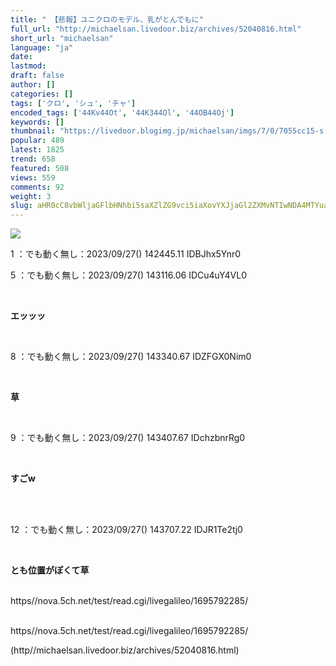 ```yaml
---
title: " 【悲報】ユニクロのモデル、乳がとんでもに"
full_url: "http://michaelsan.livedoor.biz/archives/52040816.html"
short_url: "michaelsan"
language: "ja"
date: 
lastmod: 
draft: false
author: []
categories: []
tags: ['クロ', 'シュ', 'チャ']
encoded_tags: ['44Kv44Ot', '44K344Ol', '44OB44Oj']
keywords: []
thumbnail: "https://livedoor.blogimg.jp/michaelsan/imgs/7/0/7055cc15-s.jpg"
popular: 489
latest: 1825
trend: 658
featured: 508
views: 559
comments: 92
weight: 3
slug: aHR0cC8vbWljaGFlbHNhbi5saXZlZG9vci5iaXovYXJjaGl2ZXMvNTIwNDA4MTYuaHRtbA==
---
```


![](https://livedoor.blogimg.jp/michaelsan/imgs/7/0/7055cc15-s.jpg)

<div><p>1 ：でも動く無し：2023/09/27() 142445.11 IDBJhx5Ynr0</p><p>5 ：でも動く無し：2023/09/27() 143116.06 IDCu4uY4VL0</p><br><b><p>エッッッ </p></b><br><p>8 ：でも動く無し：2023/09/27() 143340.67 IDZFGX0Nim0</p><br><b><p>草 </p></b><br><p>9 ：でも動く無し：2023/09/27() 143407.67 IDchzbnrRg0</p><br><b><p>すごw </p><br></b><br><p>12 ：でも動く無し：2023/09/27() 143707.22 IDJR1Te2tj0</p><br><b><p>とも位置がぽくて草</p></b><br>https//nova.5ch.net/test/read.cgi/livegalileo/1695792285/<br><br clear='all'> <p id='a6850dc6aefc0d5bbff2bea180d92d89'> </p> <p id='a6850dc6aefc0d5bbff2bea180d92d89'> </p> <p class='alistcloud-container-6795'></p> <p>https//nova.5ch.net/test/read.cgi/livegalileo/1695792285/</p></div>

(http//michaelsan.livedoor.biz/archives/52040816.html)
